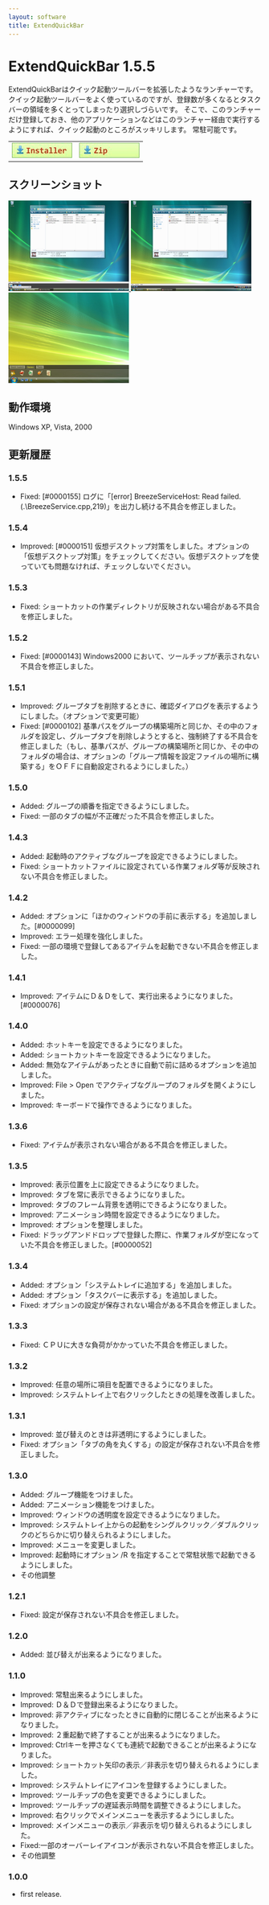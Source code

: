 ```yaml
---
layout: software
title: ExtendQuickBar
---
```


# ExtendQuickBar 1.5.5
ExtendQuickBarはクイック起動ツールバーを拡張したようなランチャーです。
クイック起動ツールバーをよく使っているのですが、登録数が多くなるとタスクバーの領域を多くとってしまったり選択しづらいです。
そこで、このランチャーだけ登録しておき、他のアプリケーションなどはこのランチャー経由で実行するようにすれば、クイック起動のところがスッキリします。
常駐可能です。

<table class="dl" cellpadding="0" cellspacing="0" border="0">
	<tr>
		<td>
			<a href="http://bit.ly/1SaG1Gh" target="_blank" onclick="ga('send','pageview',{'page':'/downloads/ExtendQuickBarSetup','Title':'ExtendQuickBarSetup'});">
				<img src="/assets/img/download_exe.jpg" />
			</a>
		</td>
		<td>
			<a href="http://bit.ly/1Ovs3nv" target="_blank" onclick="ga('send','pageview',{'page':'/downloads/ExtendQuickBar','Title':'ExtendQuickBar'});">
				<img src="/assets/img/download_zip.jpg" />
			</a>
		</td>
	</tr>
</table>

## スクリーンショット
<div class="snap">
	<a class="fancybox" rel="group" href="/assets/img/ExtendQuickBar_snap01.jpg">
		<img src="/assets/img/ExtendQuickBar_snap01.jpg" width="240" height="180" alt="snap01" border="0" />
	</a>
	<a class="fancybox" rel="group" href="/assets/img/ExtendQuickBar_snap02.jpg">
		<img src="/assets/img/ExtendQuickBar_snap02.jpg" width="240" height="180" alt="snap02" border="0" />
	</a>
	<a class="fancybox" rel="group" href="/assets/img/ExtendQuickBar_snap03.jpg">
		<img src="/assets/img/ExtendQuickBar_snap03.jpg" width="240" height="180" alt="snap02" border="0" />
	</a>
	<br class="clear" />
</div>

## 動作環境
Windows XP, Vista, 2000

## 更新履歴

### 1.5.5
* Fixed: [#0000155] ログに「[error] BreezeServiceHost: Read failed. (.\BreezeService.cpp,219)」を出力し続ける不具合を修正しました。

### 1.5.4
* Improved: [#0000151] 仮想デスクトップ対策をしました。オプションの「仮想デスクトップ対策」をチェックしてください。仮想デスクトップを使っていても問題なければ、チェックしないでください。

### 1.5.3
* Fixed: ショートカットの作業ディレクトリが反映されない場合がある不具合を修正しました。

### 1.5.2
* Fixed: [#0000143] Windows2000 において、ツールチップが表示されない不具合を修正しました。

### 1.5.1
* Improved: グループタブを削除するときに、確認ダイアログを表示するようにしました。（オプションで変更可能）
* Fixed: [#0000102] 基準パスをグループの構築場所と同じか、その中のフォルダを設定し、グループタブを削除しようとすると、強制終了する不具合を修正しました（もし、基準パスが、グループの構築場所と同じか、その中のフォルダの場合は、オプションの「グループ情報を設定ファイルの場所に構築する」をＯＦＦに自動設定されるようにしました。）

### 1.5.0
* Added: グループの順番を指定できるようにしました。
* Fixed: 一部のタブの幅が不正確だった不具合を修正しました。

### 1.4.3
* Added: 起動時のアクティブなグループを設定できるようにしました。
* Fixed: ショートカットファイルに設定されている作業フォルダ等が反映されない不具合を修正しました。

### 1.4.2
* Added: オプションに「ほかのウィンドウの手前に表示する」を追加しました。[#0000099]
* Improved: エラー処理を強化しました。
* Fixed: 一部の環境で登録してあるアイテムを起動できない不具合を修正しました。

### 1.4.1
* Improved: アイテムにＤ＆Ｄをして、実行出来るようになりました。[#0000076]

### 1.4.0
* Added: ホットキーを設定できるようになりました。
* Added: ショートカットキーを設定できるようになりました。
* Added: 無効なアイテムがあったときに自動で前に詰めるオプションを追加しました。
* Improved: File &gt; Open でアクティブなグループのフォルダを開くようにしました。
* Improved: キーボードで操作できるようになりました。

### 1.3.6
* Fixed: アイテムが表示されない場合がある不具合を修正しました。

### 1.3.5
* Improved: 表示位置を上に設定できるようになりました。
* Improved: タブを常に表示できるようになりました。
* Improved: タブのフレーム背景を透明にできるようになりました。
* Improved: アニメーション時間を設定できるようになりました。
* Improved: オプションを整理しました。
* Fixed: ドラッグアンドドロップで登録した際に、作業フォルダが空になっていた不具合を修正しました。[#0000052]

### 1.3.4
* Added: オプション「システムトレイに追加する」を追加しました。
* Added: オプション「タスクバーに表示する」を追加しました。
* Fixed: オプションの設定が保存されない場合がある不具合を修正しました。

### 1.3.3
* Fixed: ＣＰＵに大きな負荷がかかっていた不具合を修正しました。

### 1.3.2
* Improved: 任意の場所に項目を配置できるようになりました。
* Improved: システムトレイ上で右クリックしたときの処理を改善しました。

### 1.3.1
* Improved: 並び替えのときは非透明にするようにしました。
* Fixed: オプション「タブの角を丸くする」の設定が保存されない不具合を修正しました。

### 1.3.0
* Added: グループ機能をつけました。
* Added: アニメーション機能をつけました。
* Improved: ウィンドウの透明度を設定できるようになりました。
* Improved: システムトレイ上からの起動をシングルクリック／ダブルクリックのどちらかに切り替えられるようにしました。
* Improved: メニューを変更しました。
* Improved: 起動時にオプション /R を指定することで常駐状態で起動できるようにしました。
* その他調整

### 1.2.1
* Fixed: 設定が保存されない不具合を修正しました。

### 1.2.0
* Added: 並び替えが出来るようになりました。

### 1.1.0
* Improved: 常駐出来るようにしました。
* Improved: Ｄ＆Ｄで登録出来るようになりました。
* Improved: 非アクティブになったときに自動的に閉じることが出来るようになりました。
* Improved: ２重起動で終了することが出来るようになりました。
* Improved: Ctrlキーを押さなくても連続で起動できることが出来るようになりました。
* Improved: ショートカット矢印の表示／非表示を切り替えられるようにしました。
* Improved: システムトレイにアイコンを登録するようにしました。
* Improved: ツールチップの色を変更できるようにしました。
* Improved: ツールチップの遅延表示時間を調整できるようにしました。
* Improved: 右クリックでメインメニューを表示するようにしました。
* Improved: メインメニューの表示／非表示を切り替えられるようにしました。
* Fixed:一部のオーバーレイアイコンが表示されない不具合を修正しました。
* その他調整

### 1.0.0
* first release.
